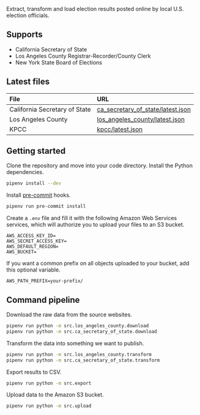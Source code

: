 Extract, transform and load election results posted online by local U.S. election officials.

## Supports

- California Secretary of State
- Los Angeles County Registrar-Recorder/County Clerk
- New York State Board of Elections

## Latest files

File | URL
:--- | :--
California Secretary of State | [ca_secretary_of_state/latest.json](https://mt-legacy-projects.s3.amazonaws.com/vgp-general-election-results-2022/data/transformed/ca_secretary_of_state/latest.json)
Los Angeles County | [los_angeles_county/latest.json](https://mt-legacy-projects.s3.amazonaws.com/vgp-general-election-results-2022/data/transformed/los_angeles_county/latest.json)
KPCC | [kpcc/latest.json](https://mt-legacy-projects.s3.amazonaws.com/vgp-general-election-results-2022/data/optimized/kpcc/latest.json)

## Getting started

Clone the repository and move into your code directory. Install the Python dependencies.

```bash
pipenv install --dev
```

Install [pre-commit](https://pre-commit.com/) hooks.

```bash
pipenv run pre-commit install
```

Create a `.env` file and fill it with the following Amazon Web Services services, which will authorize you to upload your files to an S3 bucket.

```
AWS_ACCESS_KEY_ID=
AWS_SECRET_ACCESS_KEY=
AWS_DEFAULT_REGION=
AWS_BUCKET=
```

If you want a common prefix on all objects uploaded to your bucket, add this optional variable.

```
AWS_PATH_PREFIX=your-prefix/
```

## Command pipeline

Download the raw data from the source websites.

```bash
pipenv run python -m src.los_angeles_county.download
pipenv run python -m src.ca_secretary_of_state.download
```

Transform the data into something we want to publish.

```bash
pipenv run python -m src.los_angeles_county.transform
pipenv run python -m src.ca_secretary_of_state.transform
```

Export results to CSV.

```bash
pipenv run python -m src.export
```

Upload data to the Amazon S3 bucket.

```bash
pipenv run python -m src.upload
```
